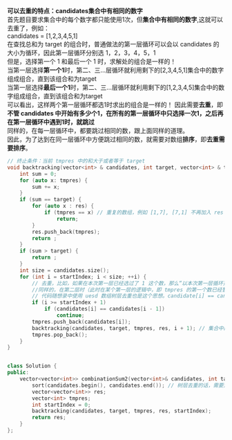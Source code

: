 **可以去重的特点：candidates集合中有相同的数字**  
首先题目要求集合中的每个数字都只能使用1次，但**集合中有相同的数字**,这就可以去重了，例如：  
candidates = \[1,2,3,4,5,1]  
在查找总和为 target 的组合时，普通做法的第一层循环可以会以 candidates 的大小为循环，因此第一层循环分别选 1，2，3，4，5，1  
但是，选择第一个 1 和最后一个 1 时，求解处的组合是一样的！  
当第一层选择**第一个1**时，第二、三...层循环就利用剩下的\[2,3,4,5,1]集合中的数字组成组合，直到该组合和为target  
当第一层选择**最后一个1**时，第二、三...层循环就利用剩下的\[1,2,3,4,5]集合中的数字组成组合，直到该组合和为target  
可以看出，这样两个第一层循环都选1时求出的组合是一样的！
因此需要**去重**，即**不管 candidates 中开始有多少个1，在所有的第一层循环中只选择一次1，之后再在第一层循环中遇到1时，就跳过**  
同样的，在每一层循环中，都要跳过相同的数，跟上面同样的道理。  
因此，为了达到在同一层循环中方便跳过相同的数，就需要对数组**排序**，即**去重需要排序**。  
```cpp
// 终止条件：当前 tmpres 中的和大于或者等于 target
void backtracking(vector<int> & candidates, int target, vector<int> & tmpres, vector<vector<int>> & res, int startIndex) {
    int sum = 0;
    for (auto x: tmpres) {
        sum += x;
    }
    if (sum == target) {
        for (auto x : res) {
            if (tmpres == x) // 重复的数组，例如 [1,7], [7,1] 不再加入 res 中
                return; 
        }
        res.push_back(tmpres);
        return ;
    }
    if (sum > target) {
        return ;
    }
    int size = candidates.size();
    for (int i = startIndex; i < size; ++i) {
        // 去重，比如，如果在本次第一层已经选过了 1 这个数，那么“以本次第一层循环开头的循环过程中）所有以 1 开头的答案都已经找出来了，那么在之后的第一层循环中，就不能再选 1 了（注意，此时答案数组中是允许重复的，比如1123这个结果，但这个结果中第一个 1 是在第一层循环里选的，第二个1不是在第一层循环中选的.即，如果某个第一层循环选了一个 1，那么后面所有的第一层循环中，就不选 1 了）。
        //同样的，在第二层时（此时在某个第一层的逻辑中，即 tmpres 的第一个数已经暂时确定了，假如是 i），如果已经选过了 2 这个数，此时 tmpres 为 [i,2]，那么“在本次以 i 为第一层循环， 2 为第二次循环主导的循环过程中”所有以 [i,2] 开头的结果已经都找出来了，那么在以 i 为第一层循环的循环过程中，之后的第二层循环就不再选 2 了。
        // 代码随想录中使用 uesd 数组树层去重也是这个思想。candidate[i] == candidate[i - 1] （假如为值x）说明本层中遇到前后两个一样的数 x 了，而 used[i-1] == false 说明目前的 candidate[i] 已经不是本层第一个使用的 x 了（candidate[i-1]或者更之前的才是第一个），那么就不用再在本层选这个 x 了。而如果 used[i-1] == true，说明这不是同一层使用的 x，而是同一树枝中使用的 x（因为这个 used 数组也是会回溯的，从第一个第一层循环到第二个第一层循环之间，所有的 used 数组中的数都被置 false。只有同一树枝中使用的 x，used 数组中还没回溯结束将 used 置为 false。
        if (i >= startIndex + 1) 
            if (candidates[i] == candidates[i - 1])
                continue;
        tmpres.push_back(candidates[i]);
        backtracking(candidates, target, tmpres, res, i + 1); // 集合中的每个数只能使用一次，因此是 i + 1
        tmpres.pop_back();
    }
}


class Solution {
public:
    vector<vector<int>> combinationSum2(vector<int>& candidates, int target) {
        sort(candidates.begin(), candidates.end()); // 树层去重的话，需要对数组排序
        vector<vector<int>> res;
        vector<int> tmpres;
        int startIndex = 0;
        backtracking(candidates, target, tmpres, res, startIndex);
        return res;
    }
};
```

